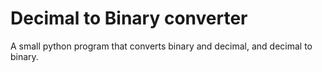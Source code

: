 #   Decimal to Binary converter


A small python program that converts binary and decimal, and decimal to binary.

